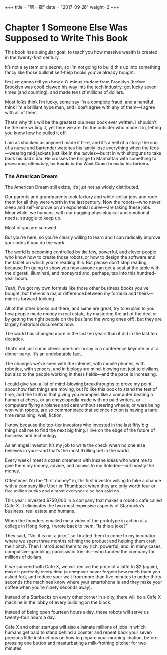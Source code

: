 +++
title = "第一章"
date = "2017-09-26"
weight=2
+++



# Chapter 1 Someone Else Was Supposed to Write This Book

This book has a singular goal: to teach you how massive wealth is created in the twenty-first century.

It’s not a system or a secret, so I’m not going to build this up into something fancy like those bullshit self-help books you’ve already bought.

I’m just gonna tell you how a C-minus student from Brooklyn (before Brooklyn was cool) clawed his way into the tech industry, got lucky seven times (and counting), and made tens of millions of dollars.

Most folks think I’m lucky, some say I’m a complete fraud, and a handful think I’m a brilliant hype man, and I don’t agree with any of them—I agree with all of them.

That’s why this will be the greatest business book ever written. I shouldn’t be the one writing it, yet here we are. I’m the outsider who made it in, letting you know how he pulled it off.

I am as shocked as anyone I made it here, and it’s a hell of a story: the son of a nurse and bartender watches his family lose everything when the feds—wearing raid jackets just like in the movies—burst in with shotguns to take back his dad’s bar. He crosses the bridge to Manhattan with something to prove and, ultimately, he heads to the West Coast to make his fortune.

### The American Dream

The American Dream still exists, it’s just not as widely distributed.

Our parents and grandparents took factory and white-collar jobs and rode them for all they were worth in the last century. Now the robots—who never sleep and self-improve on an exponential curve—are taking these jobs. Meanwhile, we humans, with our nagging physiological and emotional needs, struggle to keep up.

Most of you are screwed.

But you’re here, so you’re clearly willing to learn and I can radically improve your odds if you do the work.

The world is becoming controlled by the few, powerful, and clever people who know how to create those robots, or how to design the software and the tablet on which you’re reading this. But please don’t stop reading, because I’m going to show you how anyone can get a seat at the table with the digerati, illuminati, and moneyrati and, perhaps, tap into this hundred-year boom.

Yeah, I’ve got my own formula like those other business books you’ve bought, but there is a major difference between my formula and theirs—mine is forward-looking.

All of the other books out there, and some are great, try to explain to you how people made money in real estate, by mastering the art of the deal or by getting the right people on the bus (and the wrong ones off), but they are largely historical documents now.

The world has changed more in the last ten years than it did in the last ten decades.

That’s not just some clever one-liner to say in a conference keynote or at a dinner party. It’s an undebatable fact.

The changes we’ve seen with the internet, with mobile phones, with robotics, with sensors, and in biology are mind-blowing not just to civilians, but also to the people working in these fields—and the pace is increasing.

I could give you a list of mind-blowing breakthroughs to prove my point about how fast things are moving, but I’d like this book to stand the test of time, and the truth is that giving you examples like a computer beating a human at chess, or an encyclopedia made with no paid writers, or computers flying airplanes and cars without steering wheels, or wars being won with robots, are so commonplace that science fiction is having a hard time remaining, well, fiction.

I know because the top-tier investors who invested in the last fifty big things call me to find the next big thing. I live on the edge of the future of business and technology.

As an angel investor, it’s my job to write the check when no one else believes in you—and that’s the most thrilling bet in the world.

Every week I meet a dozen dreamers with insane ideas who want me to give them my money, advice, and access to my Rolodex—but mostly the money.

Oftentimes I’m the “first money” in, the first investor willing to take a chance with a company like Uber or Thumbtack when they are only worth four or five million bucks and almost everyone else has said no.



This year I invested $750,000 in a company that makes a robotic cafe called Cafe X. It eliminates the two most expensive aspects of Starbucks’s business: real estate and humans.

When the founders emailed me a video of the prototype in action at a college in Hong Kong, I wrote back to them, “Is this a joke?”

They said, “No, it is not a joke,” so I invited them to come to my incubator where we spent three months refining the product and helping them craft their pitch. Then I introduced them to my rich, powerful, and, in many cases, compulsive-gambling, narcissistic friends—who funded the company for millions of dollars.

If we succeed with Cafe X, we will reduce the price of a latte to $2 (again), make it perfectly every time (a computer never forgets how much foam you asked for), and reduce your wait from more than five minutes to under thirty seconds (the machines know where your smartphone is and they make your coffee when you’re ninety seconds away).

Instead of a Starbucks on every other corner in a city, there will be a Cafe X machine in the lobby of every building on the block.

Instead of being open fourteen hours a day, these robots will serve us twenty-four hours a day.

Cafe X and other startups will also eliminate millions of jobs in which humans get paid to stand behind a counter and repeat back your seven precious little instructions on how to prepare your morning libation, before pressing one button and masturbating a milk-frothing pitcher for two minutes.
